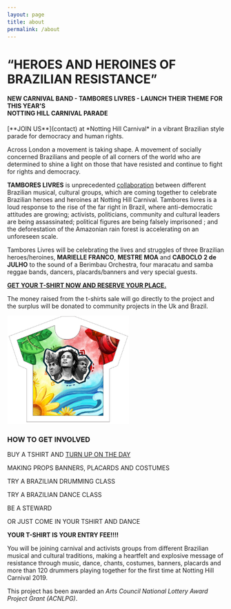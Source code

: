 ```yaml
---
layout: page
title: about
permalink: /about
---
```

<div class="mb-4 text-center">
    <h1>“HEROES AND HEROINES OF BRAZILIAN RESISTANCE”</h1>
    <h4 class="text-dark">
        NEW CARNIVAL BAND - TAMBORES LIVRES -
        LAUNCH THEIR THEME FOR THIS YEAR'S
        <br/> NOTTING HILL CARNIVAL PARADE
    </h4>
</div>
[**JOIN US**](contact) at *Notting Hill Carnival* in a vibrant Brazilian style parade for democracy and human rights.

Across London a movement is taking shape. A movement of socially concerned Brazilians and people of all corners of the world who are determined to shine a light on those that have resisted and continue to fight for rights and democracy.

**TAMBORES LIVRES** is unprecedented [collaboration](collaborators) between different Brazilian musical, cultural groups, which are coming together to celebrate Brazilian heroes and heroines at Notting Hill Carnival. Tambores livres is a loud response to the rise of the far right in Brazil, where anti-democratic attitudes are  growing; activists, politicians, community and cultural leaders are being assassinated; political figures are being falsely imprisoned ; and the deforestation of the Amazonian rain forest is accelerating on an unforeseen scale.

Tambores Livres will be celebrating the lives and struggles of three Brazilian heroes/heroines, **MARIELLE FRANCO**, **MESTRE MOA** and **CABOCLO  2 de JULHO** to the sound of a Berimbau Orchestra, four maracatu and samba reggae bands, dancers, placards/banners and very special guests.

[**GET YOUR T-SHIRT NOW AND RESERVE YOUR PLACE.**](shop)

The money raised from the t-shirts sale will go directly to the project and the surplus will be donated to community projects in the Uk and Brazil.

<div class="text-center my-4">
    <a href="/shop">
        <img src="/static/img/tshirt-front-site.png"
             height="250px" /></a>
</div>

### HOW TO GET INVOLVED

BUY A TSHIRT AND [TURN UP ON THE DAY](events)

MAKING PROPS BANNERS, PLACARDS AND COSTUMES

TRY A BRAZILIAN DRUMMING CLASS

TRY A BRAZILIAN DANCE CLASS

BE A STEWARD

OR JUST COME IN YOUR TSHIRT AND DANCE

**YOUR T-SHIRT IS YOUR ENTRY FEE!!!!**

You will be joining carnival and activists groups from different Brazilian musical and cultural traditions, making a heartfelt and explosive message of resistance through music, dance, chants, costumes, banners, placards and more than 120 drummers playing together for the first time at Notting Hill Carnival 2019.


This project has been awarded an *Arts Council National Lottery Award Project Grant (ACNLPG)*.
